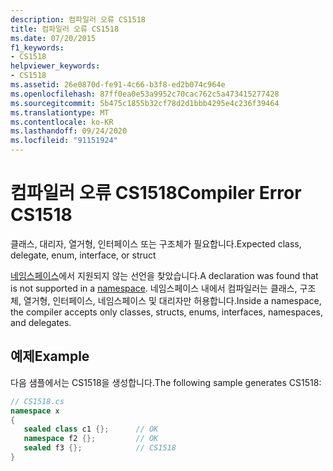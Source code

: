 ```yaml
---
description: 컴파일러 오류 CS1518
title: 컴파일러 오류 CS1518
ms.date: 07/20/2015
f1_keywords:
- CS1518
helpviewer_keywords:
- CS1518
ms.assetid: 26e0870d-fe91-4c66-b3f8-ed2b074c964e
ms.openlocfilehash: 87ff0ea0e53a9952c70cac762c5a473415277428
ms.sourcegitcommit: 5b475c1855b32cf78d2d1bbb4295e4c236f39464
ms.translationtype: MT
ms.contentlocale: ko-KR
ms.lasthandoff: 09/24/2020
ms.locfileid: "91151924"
---
```

# <a name="compiler-error-cs1518"></a><span data-ttu-id="e477f-103">컴파일러 오류 CS1518</span><span class="sxs-lookup"><span data-stu-id="e477f-103">Compiler Error CS1518</span></span>

<span data-ttu-id="e477f-104">클래스, 대리자, 열거형, 인터페이스 또는 구조체가 필요합니다.</span><span class="sxs-lookup"><span data-stu-id="e477f-104">Expected class, delegate, enum, interface, or struct</span></span>  
  
 <span data-ttu-id="e477f-105">[네임스페이스](../language-reference/keywords/namespace.md)에서 지원되지 않는 선언을 찾았습니다.</span><span class="sxs-lookup"><span data-stu-id="e477f-105">A declaration was found that is not supported in a [namespace](../language-reference/keywords/namespace.md).</span></span> <span data-ttu-id="e477f-106">네임스페이스 내에서 컴파일러는 클래스, 구조체, 열거형, 인터페이스, 네임스페이스 및 대리자만 허용합니다.</span><span class="sxs-lookup"><span data-stu-id="e477f-106">Inside a namespace, the compiler accepts only classes, structs, enums, interfaces, namespaces, and delegates.</span></span>  
  
## <a name="example"></a><span data-ttu-id="e477f-107">예제</span><span class="sxs-lookup"><span data-stu-id="e477f-107">Example</span></span>  

 <span data-ttu-id="e477f-108">다음 샘플에서는 CS1518을 생성합니다.</span><span class="sxs-lookup"><span data-stu-id="e477f-108">The following sample generates CS1518:</span></span>  
  
```csharp  
// CS1518.cs  
namespace x  
{  
   sealed class c1 {};      // OK  
   namespace f2 {};         // OK  
   sealed f3 {};            // CS1518  
}  
```
